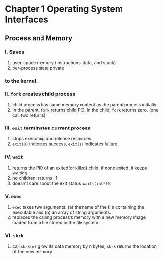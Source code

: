 # Chapter 1 Operating System Interfaces
## Process and Memory
### I. Saves
1. user-space memory (instructions, data, and stack) 
2. per-process state private 
### to the kernel.
### II. `fork` creates child process
1. child process has same memory content as the parent process initially
2. In the parent, `fork` returns child PID. In the child, `fork` returns zero. (one call two returns)
### III. `exit` terminates current process
1. stops executing and release resources.
2. `exit(0)` indicates success, `exit(1)` indicates failure.
### IV. `wait`
1. returns the PID of an exited(or killed) child, if none exited, it keeps waiting
2. no children: returns -1
3. doesn't care about the exit status: `wait((int*)0)`
### V. `exec`
1. `exec` takes two arguments: (a) the name of the file containing the
executable and (b) an array of string arguments.
2.  replaces the calling process’s memory with a new memory image loaded
from a file stored in the file system.
### VI. `sbrk`
1. call `sbrk(n)` grow its data memory by n bytes; `sbrk` returns the location of the new memory